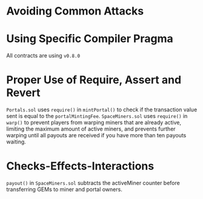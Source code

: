 # Avoiding Common Attacks

# Using Specific Compiler Pragma

All contracts are using `v0.8.0`

# Proper Use of Require, Assert and Revert 

`Portals.sol` uses `require()` in `mintPortal()` to check if the transaction value sent is equal to the `portalMintingFee`.
`SpaceMiners.sol` uses `require()` in `warp()` to prevent players from warping miners that are already active, limiting the maximum amount of active miners, and prevents further warping until all payouts are received if you have more than ten payouts waiting.

# Checks-Effects-Interactions

`payout()` in `SpaceMiners.sol` subtracts the activeMiner counter before transferring GEMs to miner and portal owners.